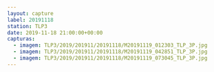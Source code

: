 ```yaml
---
layout: capture
label: 20191118
station: TLP3
date: 2019-11-18 21:00:00+00:00
capturas:
  - imagem: TLP3/2019/201911/20191118/M20191119_012303_TLP_3P.jpg
  - imagem: TLP3/2019/201911/20191118/M20191119_042851_TLP_3P.jpg
  - imagem: TLP3/2019/201911/20191118/M20191119_073045_TLP_3P.jpg
---
```

